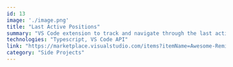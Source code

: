 ```yaml
---
id: 13
image: './image.png'
title: "Last Active Positions"
summary: "VS Code extension to track and navigate through the last active lines of code in a project."
technologies: "Typescript, VS Code API"
link: "https://marketplace.visualstudio.com/items?itemName=Awesome-Reminder-Position.awesome-reminder-position"
category: "Side Projects"
---
```

